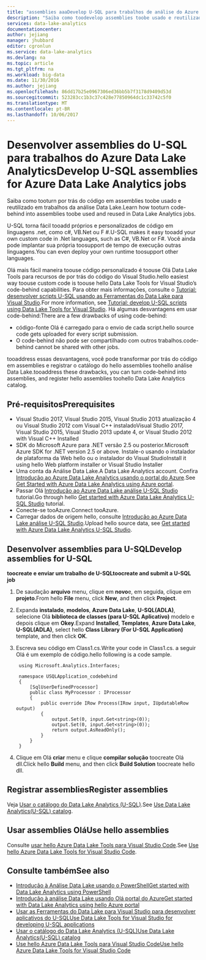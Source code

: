 ```yaml
---
title: "assemblies aaaDevelop U-SQL para trabalhos de análise do Azure Data Lake | Microsoft Docs"
description: "Saiba como toodevelop assemblies toobe usado e reutilizado em análise Data Lake trabalhos. "
services: data-lake-analytics
documentationcenter: 
author: jejiang
manager: jhubbard
editor: cgronlun
ms.service: data-lake-analytics
ms.devlang: na
ms.topic: article
ms.tgt_pltfrm: na
ms.workload: big-data
ms.date: 11/30/2016
ms.author: jejiang
ms.openlocfilehash: 86dd17b25e0967306ed36bb5b7f3178d9409d53d
ms.sourcegitcommit: 523283cc1b3c37c428e77850964dc1c33742c5f0
ms.translationtype: MT
ms.contentlocale: pt-BR
ms.lasthandoff: 10/06/2017
---
```

# <a name="develop-u-sql-assemblies-for-azure-data-lake-analytics-jobs"></a><span data-ttu-id="b6257-103">Desenvolver assemblies do U-SQL para trabalhos do Azure Data Lake Analytics</span><span class="sxs-lookup"><span data-stu-id="b6257-103">Develop U-SQL assemblies for Azure Data Lake Analytics jobs</span></span>
<span data-ttu-id="b6257-104">Saiba como tooturn por trás do código em assemblies toobe usado e reutilizado em trabalhos da análise Data Lake.</span><span class="sxs-lookup"><span data-stu-id="b6257-104">Learn how tooturn code-behind into assemblies toobe used and reused in Data Lake Analytics jobs.</span></span> 

<span data-ttu-id="b6257-105">U-SQL torna fácil tooadd próprios e personalizados de código em linguagens .net, como c#, VB.Net ou F #.</span><span class="sxs-lookup"><span data-stu-id="b6257-105">U-SQL makes it easy tooadd your own custom code in .Net languages, such as C#, VB.Net or F#.</span></span> <span data-ttu-id="b6257-106">Você ainda pode implantar sua própria toosupport de tempo de execução outras linguagens.</span><span class="sxs-lookup"><span data-stu-id="b6257-106">You can even deploy your own runtime toosupport other languages.</span></span>

<span data-ttu-id="b6257-107">Olá mais fácil maneira toouse código personalizado é toouse Olá Data Lake Tools para recursos de por trás do código do Visual Studio.</span><span class="sxs-lookup"><span data-stu-id="b6257-107">hello easiest way toouse custom code is toouse hello Data Lake Tools for Visual Studio’s code-behind capabilities.</span></span> <span data-ttu-id="b6257-108">Para obter mais informações, consulte o [Tutorial: desenvolver scripts U-SQL usando as Ferramentas do Data Lake para Visual Studio](data-lake-analytics-data-lake-tools-get-started.md).</span><span class="sxs-lookup"><span data-stu-id="b6257-108">For more information, see [Tutorial: develop U-SQL scripts using Data Lake Tools for Visual Studio](data-lake-analytics-data-lake-tools-get-started.md).</span></span> <span data-ttu-id="b6257-109">Há algumas desvantagens em usar code-behind:</span><span class="sxs-lookup"><span data-stu-id="b6257-109">There are a few drawbacks of using code-behind:</span></span>

- <span data-ttu-id="b6257-110">código-fonte Olá é carregado para o envio de cada script.</span><span class="sxs-lookup"><span data-stu-id="b6257-110">hello source code gets uploaded for every script submission.</span></span>
- <span data-ttu-id="b6257-111">O code-behind não pode ser compartilhado com outros trabalhos.</span><span class="sxs-lookup"><span data-stu-id="b6257-111">code-behind cannot be shared with other jobs.</span></span>

<span data-ttu-id="b6257-112">tooaddress essas desvantagens, você pode transformar por trás do código em assemblies e registrar o catálogo do hello assemblies toohello análise Data Lake.</span><span class="sxs-lookup"><span data-stu-id="b6257-112">tooaddress these drawbacks, you can turn code-behind into assemblies, and register hello assemblies toohello Data Lake Analytics catalog.</span></span>

## <a name="prerequisites"></a><span data-ttu-id="b6257-113">Pré-requisitos</span><span class="sxs-lookup"><span data-stu-id="b6257-113">Prerequisites</span></span>
* <span data-ttu-id="b6257-114">Visual Studio 2017, Visual Studio 2015, Visual Studio 2013 atualização 4 ou Visual Studio 2012 com Visual C++ instalado</span><span class="sxs-lookup"><span data-stu-id="b6257-114">Visual Studio 2017, Visual Studio 2015, Visual Studio 2013 update 4, or Visual Studio 2012 with Visual C++ Installed</span></span>
* <span data-ttu-id="b6257-115">SDK do Microsoft Azure para .NET versão 2.5 ou posterior.</span><span class="sxs-lookup"><span data-stu-id="b6257-115">Microsoft Azure SDK for .NET version 2.5 or above.</span></span>  <span data-ttu-id="b6257-116">Instale-o usando o instalador de plataforma da Web hello ou o instalador do Visual Studio</span><span class="sxs-lookup"><span data-stu-id="b6257-116">Install it using hello Web platform installer or Visual Studio Installer</span></span>
* <span data-ttu-id="b6257-117">Uma conta da Análise Data Lake.</span><span class="sxs-lookup"><span data-stu-id="b6257-117">A Data Lake Analytics account.</span></span>  <span data-ttu-id="b6257-118">Confira [Introdução ao Azure Data Lake Analytics usando o portal do Azure](data-lake-analytics-get-started-portal.md).</span><span class="sxs-lookup"><span data-stu-id="b6257-118">See [Get Started with Azure Data Lake Analytics using Azure portal](data-lake-analytics-get-started-portal.md).</span></span>
* <span data-ttu-id="b6257-119">Passar Olá [Introdução ao Azure Data Lake análise U-SQL Studio](data-lake-analytics-u-sql-get-started.md) tutorial.</span><span class="sxs-lookup"><span data-stu-id="b6257-119">Go through hello [Get started with Azure Data Lake Analytics U-SQL Studio](data-lake-analytics-u-sql-get-started.md) tutorial.</span></span>
* <span data-ttu-id="b6257-120">Conecte-se tooAzure.</span><span class="sxs-lookup"><span data-stu-id="b6257-120">Connect tooAzure.</span></span>
* <span data-ttu-id="b6257-121">Carregar dados de origem hello, consulte [Introdução ao Azure Data Lake análise U-SQL Studio](data-lake-analytics-u-sql-get-started.md).</span><span class="sxs-lookup"><span data-stu-id="b6257-121">Upload hello source data, see [Get started with Azure Data Lake Analytics U-SQL Studio](data-lake-analytics-u-sql-get-started.md).</span></span> 

## <a name="develop-assemblies-for-u-sql"></a><span data-ttu-id="b6257-122">Desenvolver assemblies para U-SQL</span><span class="sxs-lookup"><span data-stu-id="b6257-122">Develop assemblies for U-SQL</span></span>

<span data-ttu-id="b6257-123">**toocreate e enviar um trabalho de U-SQL**</span><span class="sxs-lookup"><span data-stu-id="b6257-123">**toocreate and submit a U-SQL job**</span></span>

1. <span data-ttu-id="b6257-124">De saudação **arquivo** menu, clique em **novo**e, em seguida, clique em **projeto**.</span><span class="sxs-lookup"><span data-stu-id="b6257-124">From hello **File** menu, click **New**, and then click **Project**.</span></span>
2. <span data-ttu-id="b6257-125">Expanda **instalado**, **modelos**, **Azure Data Lake**, **U-SQL(ADLA)**, selecione Olá **biblioteca de classes (para U-SQL Aplicativo)** modelo e depois clique em **Okey**.</span><span class="sxs-lookup"><span data-stu-id="b6257-125">Expand **Installed**, **Templates**, **Azure Data Lake**, **U-SQL(ADLA)**, select hello **Class Library (For U-SQL Application)** template, and then click **OK**.</span></span>
3. <span data-ttu-id="b6257-126">Escreva seu código em Class1.cs.</span><span class="sxs-lookup"><span data-stu-id="b6257-126">Write your code in Class1.cs.</span></span>  <span data-ttu-id="b6257-127">a seguir Olá é um exemplo de código.</span><span class="sxs-lookup"><span data-stu-id="b6257-127">hello following is a code sample.</span></span>

        using Microsoft.Analytics.Interfaces;

        namespace USQLApplication_codebehind
        {
            [SqlUserDefinedProcessor]
            public class MyProcessor : IProcessor
            {
                public override IRow Process(IRow input, IUpdatableRow output)
                {
                    output.Set(0, input.Get<string>(0));
                    output.Set(0, input.Get<string>(0));
                    return output.AsReadOnly();
                }
            }
        }
4. <span data-ttu-id="b6257-128">Clique em Olá **criar** menu e clique **compilar solução** toocreate Olá dll.</span><span class="sxs-lookup"><span data-stu-id="b6257-128">Click hello **Build** menu, and then click **Build Solution** toocreate hello dll.</span></span>

## <a name="register-assemblies"></a><span data-ttu-id="b6257-129">Registrar assemblies</span><span class="sxs-lookup"><span data-stu-id="b6257-129">Register assemblies</span></span>

<span data-ttu-id="b6257-130">Veja [Usar o catálogo do Data Lake Analytics (U-SQL)](data-lake-analytics-use-u-sql-catalog.md).</span><span class="sxs-lookup"><span data-stu-id="b6257-130">See [Use Data Lake Analytics(U-SQL) catalog](data-lake-analytics-use-u-sql-catalog.md).</span></span>


## <a name="use-hello-assemblies"></a><span data-ttu-id="b6257-131">Usar assemblies Olá</span><span class="sxs-lookup"><span data-stu-id="b6257-131">Use hello assemblies</span></span>

<span data-ttu-id="b6257-132">Consulte [usar hello Azure Data Lake Tools para Visual Studio Code](data-lake-analytics-data-lake-tools-for-vscode.md).</span><span class="sxs-lookup"><span data-stu-id="b6257-132">See [Use hello Azure Data Lake Tools for Visual Studio Code](data-lake-analytics-data-lake-tools-for-vscode.md).</span></span>

## <a name="see-also"></a><span data-ttu-id="b6257-133">Consulte também</span><span class="sxs-lookup"><span data-stu-id="b6257-133">See also</span></span>
* [<span data-ttu-id="b6257-134">Introdução à Análise Data Lake usando o PowerShell</span><span class="sxs-lookup"><span data-stu-id="b6257-134">Get started with Data Lake Analytics using PowerShell</span></span>](data-lake-analytics-get-started-powershell.md)
* [<span data-ttu-id="b6257-135">Introdução à análise Data Lake usando Olá portal do Azure</span><span class="sxs-lookup"><span data-stu-id="b6257-135">Get started with Data Lake Analytics using hello Azure portal</span></span>](data-lake-analytics-get-started-portal.md)
* [<span data-ttu-id="b6257-136">Usar as Ferramentas do Data Lake para Visual Studio para desenvolver aplicativos do U-SQL</span><span class="sxs-lookup"><span data-stu-id="b6257-136">Use Data Lake Tools for Visual Studio for developing U-SQL applications</span></span>](data-lake-analytics-data-lake-tools-get-started.md)
* [<span data-ttu-id="b6257-137">Usar o catálogo do Data Lake Analytics (U-SQL)</span><span class="sxs-lookup"><span data-stu-id="b6257-137">Use Data Lake Analytics(U-SQL) catalog</span></span>](data-lake-analytics-use-u-sql-catalog.md)
* [<span data-ttu-id="b6257-138">Use hello Azure Data Lake Tools para Visual Studio Code</span><span class="sxs-lookup"><span data-stu-id="b6257-138">Use hello Azure Data Lake Tools for Visual Studio Code</span></span>](data-lake-analytics-data-lake-tools-for-vscode.md)

